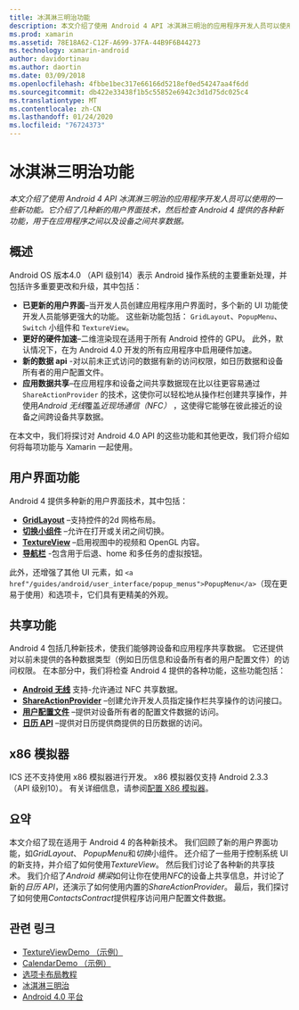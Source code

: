 ```yaml
---
title: 冰淇淋三明治功能
description: 本文介绍了使用 Android 4 API 冰淇淋三明治的应用程序开发人员可以使用的一些新功能。 它介绍了几种新的用户界面技术，然后检查 Android 4 提供的各种新功能，用于在应用程序之间以及设备之间共享数据。
ms.prod: xamarin
ms.assetid: 78E18A62-C12F-A699-37FA-44B9F6B44273
ms.technology: xamarin-android
author: davidortinau
ms.author: daortin
ms.date: 03/09/2018
ms.openlocfilehash: 4fbbe1bec317e66166d5218ef0ed54247aa4f6dd
ms.sourcegitcommit: db422e33438f1b5c55852e6942c3d1d75dc025c4
ms.translationtype: MT
ms.contentlocale: zh-CN
ms.lasthandoff: 01/24/2020
ms.locfileid: "76724373"
---
```

# <a name="ice-cream-sandwich-features"></a>冰淇淋三明治功能

_本文介绍了使用 Android 4 API 冰淇淋三明治的应用程序开发人员可以使用的一些新功能。它介绍了几种新的用户界面技术，然后检查 Android 4 提供的各种新功能，用于在应用程序之间以及设备之间共享数据。_

## <a name="overview"></a>概述

Android OS 版本4.0 （API 级别14）表示 Android 操作系统的主要重新处理，并包括许多重要更改和升级，其中包括：

- **已更新的用户界面**–当开发人员创建应用程序用户界面时，多个新的 UI 功能使开发人员能够更强大的功能。 这些新功能包括： `GridLayout`、`PopupMenu`、`Switch` 小组件和 `TextureView`。
- **更好的硬件加速**–二维渲染现在适用于所有 Android 控件的 GPU。 此外，默认情况下，在为 Android 4.0 开发的所有应用程序中启用硬件加速。
- **新的数据 api** -对以前未正式访问的数据有新的访问权限，如日历数据和设备所有者的用户配置文件。
- **应用数据共享**–在应用程序和设备之间共享数据现在比以往更容易通过 `ShareActionProvider` 的技术，这使你可以轻松地从操作栏创建共享操作，并使用*Android 无线*覆盖*近现场通信（NFC）* ，这使得它能够在彼此接近的设备之间跨设备共享数据。

在本文中，我们将探讨对 Android 4.0 API 的这些功能和其他更改，我们将介绍如何将每项功能与 Xamarin 一起使用。

## <a name="user-interface-features"></a>用户界面功能

Android 4 提供多种新的用户界面技术，其中包括：

- **[GridLayout](~/android/user-interface/layouts/grid-layout.md)** –支持控件的2d 网格布局。
- **[切换小组件](~/android/user-interface/controls/switch.md)** –允许在打开或关闭之间切换。
- **[TextureView](~/android/user-interface/controls/texture-view.md)** –启用视图中的视频和 OpenGL 内容。
- **[导航栏](~/android/user-interface/controls/navigation-bar.md)** -包含用于后退、home 和多任务的虚拟按钮。

此外，还增强了其他 UI 元素，如 `<a href"/guides/android/user_interface/popup_menus">PopupMenu</a>`（现在更易于使用）和选项卡，它们具有更精美的外观。

## <a name="sharing-features"></a>共享功能

Android 4 包括几种新技术，使我们能够跨设备和应用程序共享数据。 它还提供对以前未提供的各种数据类型（例如日历信息和设备所有者的用户配置文件）的访问权限。 在本部分中，我们将检查 Android 4 提供的各种功能，这些功能包括：

- **[Android 无线](~/android/platform/android-beam.md)** 支持-允许通过 NFC 共享数据。
- **[ShareActionProvider](~/android/user-interface/controls/action-bar.md)** –创建允许开发人员指定操作栏共享操作的访问接口。
- **[用户配置文件](~/android/user-interface/user-profile.md)** –提供对设备所有者的配置文件数据的访问。
- **[日历 API](~/android/user-interface/controls/calendar.md)** –提供对日历提供商提供的日历数据的访问。

## <a name="x86-emulators"></a>x86 模拟器

ICS 还不支持使用 x86 模拟器进行开发。 x86 模拟器仅支持 Android 2.3.3 （API 级别10）。 有关详细信息，请参阅[配置 X86 模拟器](~/android/get-started/installation/android-emulator/index.md)。

## <a name="summary"></a>요약

本文介绍了现在适用于 Android 4 的各种新技术。 我们回顾了新的用户界面功能，如*GridLayout*、 *PopupMenu*和*切换*小组件。 还介绍了一些用于控制系统 UI 的新支持，并介绍了如何使用*TextureView*。 然后我们讨论了各种新的共享技术。 我们介绍了*Android 横梁*如何让你在使用*NFC*的设备上共享信息，并讨论了新的*日历 API*，还演示了如何使用内置的*ShareActionProvider*。
最后，我们探讨了如何使用*ContactsContract*提供程序访问用户配置文件数据。

## <a name="related-links"></a>관련 링크

- [TextureViewDemo （示例）](https://docs.microsoft.com/samples/xamarin/monodroid-samples/textureviewdemo)
- [CalendarDemo （示例）](https://docs.microsoft.com/samples/xamarin/monodroid-samples/calendardemo)
- [选项卡布局教程](~/android/user-interface/layouts/tab-layout/index.md)
- [冰淇淋三明治](https://developer.android.com/about/versions/android-4.0-highlights.html)
- [Android 4.0 平台](https://developer.android.com/about/versions/android-4.0.html)

